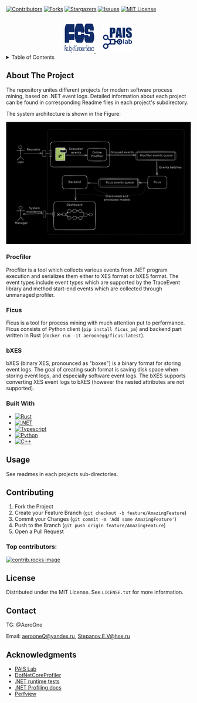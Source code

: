 ﻿[![Contributors][contributors-shield]][contributors-url]
[![Forks][forks-shield]][forks-url]
[![Stargazers][stars-shield]][stars-url]
[![Issues][issues-shield]][issues-url]
[![MIT License][license-shield]][license-url]

<br />
<div align="center">
  <a href="https://cs.hse.ru">
    <img src="images/FCS.svg" alt="Logo" width="80" height="80">
  </a>
  &nbsp;&nbsp;&nbsp;&nbsp
  <a href="https://pais.hse.ru">
    <img src="images/pais.svg" alt="Logo" width="80" height="80">
  </a>
</div>

<details>
  <summary>Table of Contents</summary>
  <ol>
    <li>
      <a href="#about-the-project">About The Project</a>
      <ul>
        <li><a href="#procfiler">Procfiler</a></li>
        <li><a href="#ficus">Ficus</a></li>
        <li><a href="#bxes">bXES</a></li>
        <li><a href="#built-with">Built With</a></li>
      </ul>
    </li>
    <li><a href="#usage">Usage</a></li>
    <li><a href="#contributing">Contributing</a></li>
    <li><a href="#license">License</a></li>
    <li><a href="#contact">Contact</a></li>
    <li><a href="#acknowledgments">Acknowledgments</a></li>
  </ol>
</details>

## About The Project

The repository unites different projects for modern software process mining, based on
.NET event logs. Detailed information about each project can be found in corresponding
Readme files in each project's subdirectory.

The system architecture is shown in the Figure:

![System](./images/system.png)

### Procfiler

Procfiler is a tool which collects various events from .NET program execution and serializes
them either to XES format or bXES format. The event types include event types which are
supported by the TraceEvent library and method start-end events which are collected
through unmanaged profiler.


### Ficus

Ficus is a tool for process mining with much attention put to performance. Ficus consists
of Python client (`pip install ficus_pm`) and backend part written in Rust
(`docker run -it aerooneqq/ficus:latest`).


### bXES

bXES (binary XES, pronounced as "boxes") is a binary format for storing event logs.
The goal of creating such format is saving disk space when storing event logs, and
especially software event logs. The bXES supports converting XES event logs to bXES
(however the nested attributes are not supported).


### Built With

* [![Rust][rust-shield]][rust-url]
* [![.NET][net-shield]][net-url]
* [![Typescript][typescript-shield]][typescript-url]
* [![Python][python-shield]][python-url]
* [![C++][cpp-shield]][cpp-url]

[rust-shield]: https://shields.io/badge/-Rust-3776AB?style=flat&logo=rust
[rust-url]: https://www.rust-lang.org/
[net-shield]: https://img.shields.io/badge/.NET-5C2D91?style=badge&logo=.net&logoColor=white
[net-url]: https://dotnet.microsoft.com/ru-ru/
[typescript-shield]: https://shields.io/badge/TypeScript-3178C6?logo=TypeScript&logoColor=FFF&style=flat-square
[typescript-url]: https://www.typescriptlang.org/
[python-shield]: https://img.shields.io/badge/-Python-3776AB?style=flat-square&logo=python&logoColor=white
[python-url]: https://www.python.org/
[cpp-shield]: https://img.shields.io/badge/-C++-blue?logo=cplusplus
[cpp-url]: https://en.cppreference.com/w/cpp/language

## Usage

See readmes in each projects sub-directories.

## Contributing

1. Fork the Project
2. Create your Feature Branch (`git checkout -b feature/AmazingFeature`)
3. Commit your Changes (`git commit -m 'Add some AmazingFeature'`)
4. Push to the Branch (`git push origin feature/AmazingFeature`)
5. Open a Pull Request

### Top contributors:

<a href="https://github.com/PM-IDE/workspace/graphs/contributors">
  <img src="https://contrib.rocks/image?repo=PM-IDE/workspace" alt="contrib.rocks image" />
</a>

## License

Distributed under the MIT License. See `LICENSE.txt` for more information.


## Contact

TG: @AeroOne

Email: aerooneQ@yandex.ru, Stepanov.E.V@hse.ru

## Acknowledgments

* [PAIS Lab](https://pais.hse.ru/lab/about)
* [DotNetCoreProfiler](https://github.com/ABaboshin/DotNetCoreProfiler)
* [.NET runtime tests](https://github.com/dotnet/runtime/tree/main/src/tests/profiler)
* [.NET Profiling docs](https://github.com/dotnet/runtime/tree/main/docs/design/coreclr/profiling)
* [Perfview](https://github.com/Microsoft/perfview)

[contributors-shield]: https://img.shields.io/github/contributors/PM-IDE/workspace.svg?style=for-the-badge
[contributors-url]: https://github.com/PM-IDE/workspace/graphs/contributors
[forks-shield]: https://img.shields.io/github/forks/PM-IDE/workspace.svg?style=for-the-badge
[forks-url]: https://github.com/PM-IDE/workspace/network/members
[stars-shield]: https://img.shields.io/github/stars/PM-IDE/workspace.svg?style=for-the-badge
[stars-url]: https://github.com/PM-IDE/workspace/stargazers
[issues-shield]: https://img.shields.io/github/issues/PM-IDE/workspace.svg?style=for-the-badge
[issues-url]: https://github.com/PM-IDE/workspace/issues
[license-shield]: https://img.shields.io/github/license/PM-IDE/workspace.svg?style=for-the-badge
[license-url]: https://github.com/PM-IDE/workspace/blob/master/LICENSE.txt